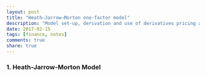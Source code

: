 ```yaml
---
layout: post
title: "Heath–Jarrow–Morton one-factor model"
description: "Model set-up, derivation and use of derivatives pricing are listed here. "
date: 2017-02-15
tags: [finance, notes]
comments: true
share: true
---
```


### 1. Heath-Jarrow-Morton Model
